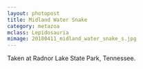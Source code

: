 ```yaml
---
layout: photopost 
title: Midland Water Snake
category: metazoa
mclass: Lepidosauria
mimage: 20180411_midland_water_snake_s.jpg
---
```



Taken at Radnor Lake State Park, Tennessee.
